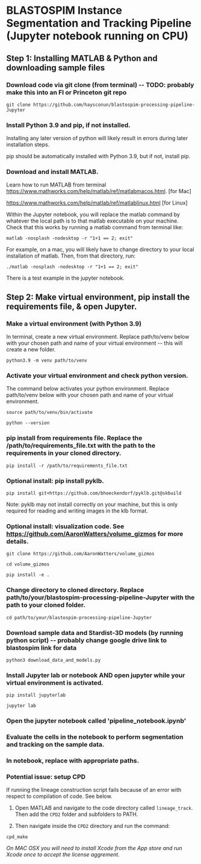 
# BLASTOSPIM Instance Segmentation and Tracking Pipeline (Jupyter notebook running on CPU)

## Step 1: Installing MATLAB & Python and downloading sample files

### Download code via git clone (from terminal) -- TODO: probably make this into an FI or Princeton git repo

```
git clone https://github.com/haysconun/blastospim-processing-pipeline-Jupyter
```

### Install Python 3.9 and pip, if not installed.
Installing any later version of python will likely result in errors during later installation steps.

pip should be automatically installed with Python 3.9, but if not, install pip.

### Download and install MATLAB.
Learn how to run MATLAB from terminal
https://www.mathworks.com/help/matlab/ref/matlabmacos.html.   [for Mac]

https://www.mathworks.com/help/matlab/ref/matlablinux.html    [for Linux]

Within the Jupyter notebook, you will replace the matlab command by whatever the local path is to that matlab executable on your machine.
Check that this works by running a matlab command from terminal like:

```
matlab -nosplash -nodesktop -r "1+1 == 2; exit"
```

For example, on a mac, you will likely have to change directory to your local installation of matlab.
Then, from that directory, run:

```
./matlab -nosplash -nodesktop -r "1+1 == 2; exit"
```

There is a test example in the jupyter notebook.

## Step 2: Make virtual environment, pip install the requirements file, & open Jupyter.

### Make a virtual environment (with Python 3.9)
In terminal, create a new virtual environment.
Replace path/to/venv below with your chosen path and name of your virtual environment -- this will create a new folder.

```
python3.9 -m venv path/to/venv
```

### Activate your virtual environment and check python version.
The command below activates your python environment. Replace path/to/venv below with your chosen path and name of your virtual environment.

```
source path/to/venv/bin/activate

python --version
```

### pip install from requirements file. Replace the /path/to/requirements_file.txt with the path to the requirements in your cloned directory.
```
pip install -r /path/to/requirements_file.txt
```

### Optional install: pip install pyklb.
```
pip install git+https://github.com/bhoeckendorf/pyklb.git@skbuild
```

Note: pyklb may not install correctly on your machine, but this is only required for reading and writing images in the klb format.

### Optional install: visualization code. See https://github.com/AaronWatters/volume_gizmos for more details.
```
git clone https://github.com/AaronWatters/volume_gizmos

cd volume_gizmos

pip install -e .
```

### Change directory to cloned directory. Replace path/to/your/blastospim-processing-pipeline-Jupyter with the path to your cloned folder.
```
cd path/to/your/blastospim-processing-pipeline-Jupyter
```

### Download sample data and Stardist-3D models (by running python script) -- probably change google drive link to blastospim link for data
```
python3 download_data_and_models.py
```

### Install Jupyter lab or notebook AND open jupyter while your virtual environment is activated.
```
pip install jupyterlab

jupyter lab
```

### Open the jupyter notebook called 'pipeline_notebook.ipynb'
### Evaluate the cells in the notebook to perform segmentation and tracking on the sample data.

### In notebook, replace with appropriate paths.


### Potential issue: setup CPD

If running the lineage construction script fails because of an error with respect to compilation of code. See below.

1. Open MATLAB and navigate to the code directory called `lineage_track`. Then add the `CPD2` folder and subfolders to PATH. 

2. Then navigate inside the `CPD2` directory and run the command:

```
cpd_make
```

*On MAC OSX you will need to install Xcode from the App store and run Xcode once to accept the license aggrement.*

